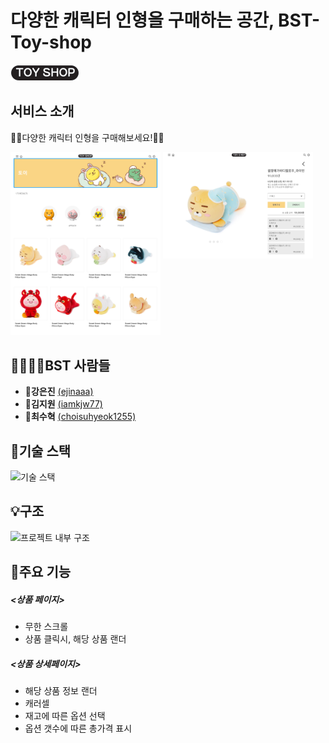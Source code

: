 # 다양한 캐릭터 인형을 구매하는 공간, BST-Toy-shop

![image](https://github.com/BST-Blood-Sweat-Tears/Toy-shop/blob/develop/client/media/logo.png?raw=true)

## 서비스 소개

💝💗다양한 캐릭터 인형을 구매해보세요!💝💗

<!-- <img src="https://user-images.githubusercontent.com/39546083/94138332-ecd8a700-fea2-11ea-9666-926c514ddb8a.gif"> -->
<img src="./client/media/page_01.PNG" style="width: 240px">
<img src="./client/media/page_02.PNG" style="width: 240px; vertical-align: top">

## 👨‍👩‍👦‍👦BST 사람들

- :woman:**강은진** [(ejinaaa)](https://github.com/ejinaaa)
- :girl:**김지원** [(iamkjw77)](https://github.com/iamkjw77)
- :man:**최수혁** [(choisuhyeok1255)](https://github.com/choisuhyeok1255)


## :closed_book:기술 스택

![기술 스택](https://github.com/hyorard-b/pomodoro-clone/blob/main/assets/stack.PNG?raw=true)

## :bulb:구조

![프로젝트 내부 구조](https://github.com/hyorard-b/pomodoro-clone/blob/main/assets/prjDiagram.PNG?raw=true)

## :paperclip:주요 기능
##### <상품 페이지>
- 무한 스크롤
- 상품 클릭시, 해당 상품 랜더 

##### <상품 상세페이지>
- 해당 상품 정보 랜더
- 캐러셀
- 재고에 따른 옵션 선택
- 옵션 갯수에 따른 총가격 표시


